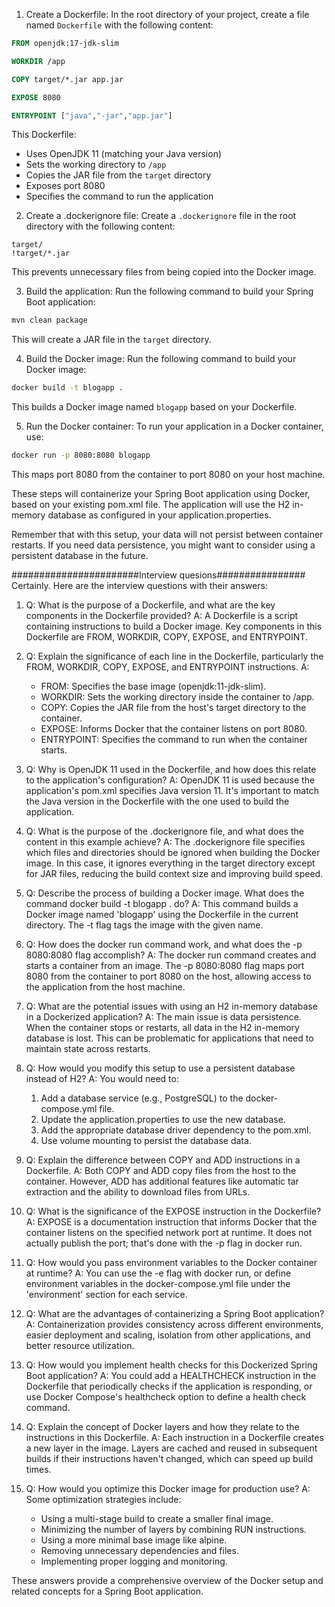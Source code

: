
1. Create a Dockerfile:
In the root directory of your project, create a file named `Dockerfile` with the following content:

```dockerfile
FROM openjdk:17-jdk-slim

WORKDIR /app

COPY target/*.jar app.jar

EXPOSE 8080

ENTRYPOINT ["java","-jar","app.jar"]
```

This Dockerfile:
- Uses OpenJDK 11 (matching your Java version)
- Sets the working directory to `/app`
- Copies the JAR file from the `target` directory
- Exposes port 8080
- Specifies the command to run the application

2. Create a .dockerignore file:
Create a `.dockerignore` file in the root directory with the following content:

```
target/
!target/*.jar
```

This prevents unnecessary files from being copied into the Docker image.

3. Build the application:
Run the following command to build your Spring Boot application:

```bash
mvn clean package
```

This will create a JAR file in the `target` directory.

4. Build the Docker image:
Run the following command to build your Docker image:

```bash
docker build -t blogapp .
```

This builds a Docker image named `blogapp` based on your Dockerfile.

5. Run the Docker container:
To run your application in a Docker container, use:

```bash
docker run -p 8080:8080 blogapp
```

This maps port 8080 from the container to port 8080 on your host machine.



These steps will containerize your Spring Boot application using Docker, based on your existing pom.xml file. The application will use the H2 in-memory database as configured in your application.properties.

Remember that with this setup, your data will not persist between container restarts. If you need data persistence, you might want to consider using a persistent database in the future.

#######################Interview quesions################
Certainly. Here are the interview questions with their answers:

1. Q: What is the purpose of a Dockerfile, and what are the key components in the Dockerfile provided?
   A: A Dockerfile is a script containing instructions to build a Docker image. Key components in this Dockerfile are FROM, WORKDIR, COPY, EXPOSE, and ENTRYPOINT.

2. Q: Explain the significance of each line in the Dockerfile, particularly the FROM, WORKDIR, COPY, EXPOSE, and ENTRYPOINT instructions.
   A: 
   - FROM: Specifies the base image (openjdk:11-jdk-slim).
   - WORKDIR: Sets the working directory inside the container to /app.
   - COPY: Copies the JAR file from the host's target directory to the container.
   - EXPOSE: Informs Docker that the container listens on port 8080.
   - ENTRYPOINT: Specifies the command to run when the container starts.

3. Q: Why is OpenJDK 11 used in the Dockerfile, and how does this relate to the application's configuration?
   A: OpenJDK 11 is used because the application's pom.xml specifies Java version 11. It's important to match the Java version in the Dockerfile with the one used to build the application.

4. Q: What is the purpose of the .dockerignore file, and what does the content in this example achieve?
   A: The .dockerignore file specifies which files and directories should be ignored when building the Docker image. In this case, it ignores everything in the target directory except for JAR files, reducing the build context size and improving build speed.

5. Q: Describe the process of building a Docker image. What does the command docker build -t blogapp . do?
   A: This command builds a Docker image named 'blogapp' using the Dockerfile in the current directory. The -t flag tags the image with the given name.

6. Q: How does the docker run command work, and what does the -p 8080:8080 flag accomplish?
   A: The docker run command creates and starts a container from an image. The -p 8080:8080 flag maps port 8080 from the container to port 8080 on the host, allowing access to the application from the host machine.

7. Q: What are the potential issues with using an H2 in-memory database in a Dockerized application?
   A: The main issue is data persistence. When the container stops or restarts, all data in the H2 in-memory database is lost. This can be problematic for applications that need to maintain state across restarts.

8. Q: How would you modify this setup to use a persistent database instead of H2?
   A: You would need to:
   1. Add a database service (e.g., PostgreSQL) to the docker-compose.yml file.
   2. Update the application.properties to use the new database.
   3. Add the appropriate database driver dependency to the pom.xml.
   4. Use volume mounting to persist the database data.

9. Q: Explain the difference between COPY and ADD instructions in a Dockerfile.
   A: Both COPY and ADD copy files from the host to the container. However, ADD has additional features like automatic tar extraction and the ability to download files from URLs.

10. Q: What is the significance of the EXPOSE instruction in the Dockerfile?
    A: EXPOSE is a documentation instruction that informs Docker that the container listens on the specified network port at runtime. It does not actually publish the port; that's done with the -p flag in docker run.

11. Q: How would you pass environment variables to the Docker container at runtime?
    A: You can use the -e flag with docker run, or define environment variables in the docker-compose.yml file under the 'environment' section for each service.

12. Q: What are the advantages of containerizing a Spring Boot application?
    A: Containerization provides consistency across different environments, easier deployment and scaling, isolation from other applications, and better resource utilization.

13. Q: How would you implement health checks for this Dockerized Spring Boot application?
    A: You could add a HEALTHCHECK instruction in the Dockerfile that periodically checks if the application is responding, or use Docker Compose's healthcheck option to define a health check command.

14. Q: Explain the concept of Docker layers and how they relate to the instructions in this Dockerfile.
    A: Each instruction in a Dockerfile creates a new layer in the image. Layers are cached and reused in subsequent builds if their instructions haven't changed, which can speed up build times.

15. Q: How would you optimize this Docker image for production use?
    A: Some optimization strategies include:
    - Using a multi-stage build to create a smaller final image.
    - Minimizing the number of layers by combining RUN instructions.
    - Using a more minimal base image like alpine.
    - Removing unnecessary dependencies and files.
    - Implementing proper logging and monitoring.

These answers provide a comprehensive overview of the Docker setup and related concepts for a Spring Boot application.
